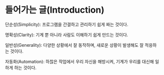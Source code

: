 # 들어가는 글(Introduction)
단순성(Simplicity): 프로그램을 간결하고 관리하기 쉽게 짜는 것이다.

명확성(Clarity): 기계 뿐 아니라 사람도 이해하기 쉽게 만드는 것이다.

일반성(Generality): 다양한 상황에서 잘 동작하며, 새로운 상황이 발생해도 잘 적응하는 것이다.

자동화(Automation): 하찮은 작업에서 우리 자신을 해방시켜, 기계가 우리를 대신해 일하게 하는 것이다.
